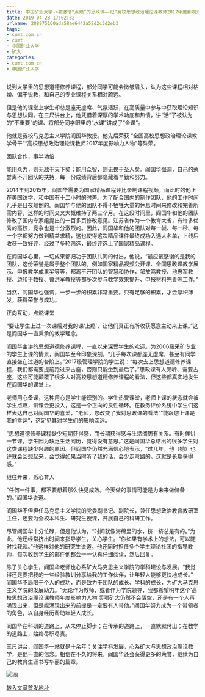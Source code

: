 ```yaml
---
title: 中国矿业大学->被激情“点燃”的思政课——记“高校思想政治理论课教师2017年度影响力人物”马克思主义学院阎国华 | cumt.com.cn
date: 2019-04-28 17:02:32
urlname: 208975160ada58ae6442a52d2c3d2eb3
tags: 
- cumt.com.cn
- cumt
- 中国矿业大学
- 矿大
categories:
- cumt.com.cn
- 中国矿业大学
---
```


说到大学里的思想道德修养课程，部分同学可能会微皱眉头，认为这些课程相对枯燥、偏于说教，和自己的专业课程关系相对疏远。

但是他的课堂上学生却总是座无虚席、气氛活跃，在高质量中参与中获取理论知识与思想认同。在三尺讲台上，他凭借着深厚的学术功底和热情，讲“活”了被认为的“不重要”的课、将部分同学眼里的“水课”讲成了“金课”。

他就是我校马克思主义学院阎国华教授。他先后荣获 “全国高校思想政治理论课教学骨干”“高校思想政治理论课教师2017年度影响力人物”等殊荣。

团队合作，事半功倍

能用众力，则无敌于天下矣；能用众智，则无畏于圣人矣。阎国华强调，自己的荣誉离不开团队的扶持，每一份成绩背后都隐藏着辛勤和努力。

2014年到2015年，阎国华需要为国家精品课程评比录制课程视频，而此时的他正在美国访学，和中国有十二小时的时差。为了配合国内的制作团队，他的工作时间几乎是日夜颠倒的。阎国华与他的团队不得不牺牲大量的休息时间来修改和完善所需内容，这样的时间交叉大概维持了两三个月。在这段时间里，阎国华和他的团队修改了国内专家组提出的一百多页修改意见。江苏省作为一个教育大省，有许多优秀的高校，竞争也是十分激烈的。因此，阎国华和他的团队对每一帧、每一秒、每一个字都努力做到精益求精，这也使得这次精品课件最终成功入选大名单，上线后收获一致好评，经过了多轮筛选，最终评选上了国家精品课程。

在阎国华心里，一切成果都归功于团队共同的付出，他说，“最应该感谢的是我的团队，这份荣誉是属于整个团队的。例如国家精品视频公开课、全国思政课教学展示、申报教学成果奖等等，都离不开团队的智慧和协作，邹放鸣教授、池忠军教授、边和平教授、曹洪军教授等都多次参与教学效果提升、申报材料完善等工作。”

当然，阎国华也强调，一步一步的积累非常重要。只有足够的积累，才会厚积薄发，获得荣誉与成功。

正向互动，点燃课堂

“要让学生上过一次课后对我的课‘上瘾’，让他们真正有所收获愿意主动来上课。”这是阎国华一直秉承的教学理念。

阎国华主讲的思想道德修养课程，一直以来深受学生的欢迎。为2006级采矿专业的学生上课的情景，阎国华至今印象深刻，“几乎每次课都座无虚席，甚至有同学直接坐在过道的台阶上。”2017级管理学院的学生说：“每次去上思想道德修养课程，我们都需要提前跑过来占座，否则只能坐到最后了。”思政课有人旁听、需要占座，这些可能颠覆了很多人对高校思想道德修养课程的看法，但这些都真实地发生在阎国华的课堂上。

老师用心备课，这种用心是学生能识别的。学生热爱课堂，老师上课的状态就会被学生点燃，讲课会更投入，这是一个正向的良性循环。在教务评价系统中学生们这样表达自己对阎国华的喜爱，“老师，您改变了我对思政课的看法”“能跟您上课是我的幸运”，这足见其对学生们的影响深远。

“思想道德修养课程缺少短期获得感，而长期获得感与生活阅历有关系。有时候讲一节课，学生因为缺乏生活阅历，觉得没有意思。”这是阎国华总结出的很多学生对这类课程缺少兴趣的原因。但阎国华仍然充满信心地表示，“过几年，他（她）也许就会回想起来，会觉得如果当时听了我的话，会少走弯路的。这就是长期获得感。”

继往开来，悉心育人

“任何一件事，都不要想着那么快见成效。今天做的事情可能是为未来做储备的。”阎国华说道。

阎国华不但担任马克思主义学院的党委副书记、副院长，兼任思想政治教育教研室主任，还要为全校本科生、研究生授课，开展自己的科研工作。

尽管阎国华十分忙碌，但是他认为，“时间就像海绵里的水，挤一挤总是有的。”为此，他还经常挤出时间来指导学生，关心学生。“你如果有学术上的想法，可以随时找我谈。”他这样对他的研究生说道。他还同时担任多个学生理论社团的指导教师，每次收到学生的邮件他都会一一认真仔细阅读，然后回复。

除了关心学生，阎国华老师也心系矿大马克思主义学院的学科建设与发展。“我觉得还是要把我的一些经验教训分享给我的工作伙伴，让年轻人能够更快地成长。” 阎国华不局限于个人的成功，而是致力于团队的成长、学科的成长，为矿大马克思主义学院的发展助力。“无论作为教师，或者作为学院领导，我都希望明年这个‘高校思想政治理论课教师年度影响力人物’奖项矿大仍然不会落空，还是有一个人再涌现出来，但是能涌现出来的前提是一定要有人带他。”阎国华努力成为一个带领者的角色，以自身经历帮助年轻人成长。

阎国华在科研的道路上，从未停止脚步；在传承的道路上，一直默默付出；在教学的道路上，始终尽职尽责。

三尺讲台，阎国华一站就是十余年；关注学科发展，心系矿大与思想政治理论教学，是他一直的信念。相信在不久的将来，阎国华还会获得更多的荣誉，继续为自己的教育生涯书写华丽的篇章。

![图](http://xwzx.cumt.edu.cn/_upload/article/images/29/09/c4ff9cc24594a6c06ca9b564d878/c5817657-038b-46cc-bfdf-8f336cbeb692.jpg)

[转入文章首发地址](http://xwzx.cumt.edu.cn/87/09/c521a493321/page.htm)